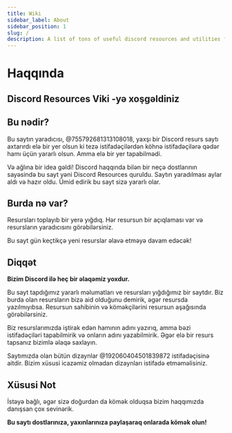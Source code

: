 ```yaml
---
title: Wiki
sidebar_label: About
sidebar_position: 1
slug: /
description: A list of tons of useful discord resources and utilities for all types of users, from beginners to power users.
---
```


# Haqqında

## Discord Resources Viki -yə xoşgəldiniz

## Bu nədir?

Bu saytın yaradıcısı, @755792681313108018, yaxşı bir Discord resurs saytı axtarırdı elə bir yer olsun ki tezə istifadəçilərdən köhnə istifadəçilərə qədər hamı üçün yararlı olsun. Amma elə bir yer tapabilmədi.

Və ağlına bir idea gəldi!
Discord haqqında bilən bir neçə dostlarının sayəsində bu sayt yəni Discord Resources quruldu. Saytın yaradılması aylar aldı və hazır oldu. Ümid edirik bu sayt sizə yararlı olar.

## Burda nə var?

Resursları toplayıb bir yerə yığdıq. Hər resursun bir açıqlaması var və resursların yaradıcısını görəbilərsiniz.

Bu sayt gün keçtikçə yeni resurslar əlavə etməyə davam edəcək!

## Diqqət

**Bizim Discord ilə heç bir əlaqəmiz yoxdur.**

Bu sayt tapdığımız yararlı məlumatları ve resursları yığdığımız bir saytdır. Biz burda olan resursların bizə aid olduğunu demirik, əgər resursda yazılmıyıbsa. Resursun sahibinin və köməkçilərini resursun aşağısında görəbilərsiniz.

Biz resurslarımızda iştirak edən hamının adını yazırıq, amma bəzi istifadəçiləri tapabilmirik və onların adını yazabilmirik. Əgər elə bir resurs tapsanız bizimlə əlaqə saxlayın.

Saytımızda olan bütün dizaynlar @192060404501839872 istifadəçisinə aitdir. Bizim xüsusi icazəmiz olmadan dizaynları istifadə etməməlisiniz.

## Xüsusi Not

İstəyə bağlı, əgər sizə doğurdan da kömək olduqsa bizim haqqımızda danışsan çox sevinərik.

**Bu saytı dostlarınıza, yaxınlarınıza paylaşaraq onlarada kömək olun!**
